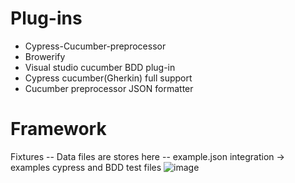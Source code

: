 # Plug-ins
- Cypress-Cucumber-preprocessor
- Browerify
- Visual studio cucumber BDD plug-in
- Cypress cucumber(Gherkin) full support
- Cucumber preprocessor JSON formatter

# Framework
Fixtures -- Data files are stores here -- example.json
integration -> examples cypress and BDD test files
![image](https://github.com/ksshruti14/cypress-case-study/assets/148330642/3543f3f3-623e-4c56-a07b-de104e6f69b0)



